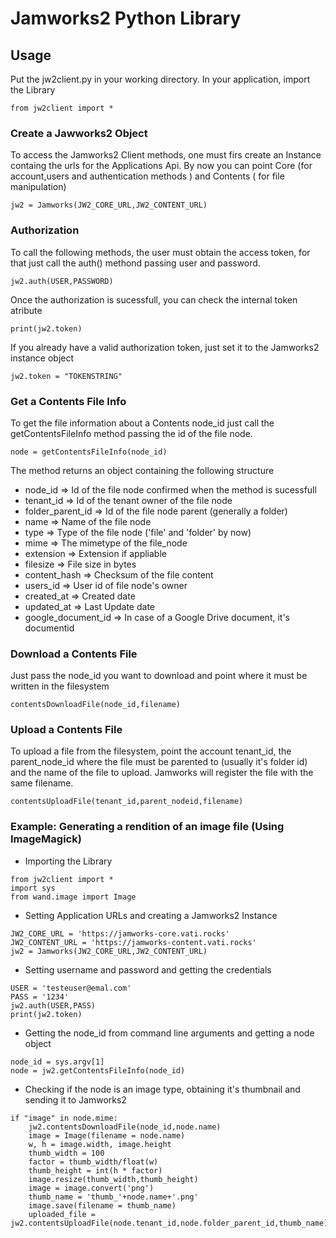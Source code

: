 # Jamworks2 Python Library # 

## Usage ##

Put the jw2client.py in your working directory.
In your application, import the Library 

```
from jw2client import *
```

### Create a Jawworks2 Object ###

To access the Jamworks2 Client methods, one must firs create an Instance containg the urls for the Applications Api. By now you can point Core (for account,users and authentication methods ) and Contents ( for file manipulation)

```
jw2 = Jamworks(JW2_CORE_URL,JW2_CONTENT_URL)
```

### Authorization ###

To call the following methods, the user must obtain the access token, for that just call the auth() methond passing user and password.

```
jw2.auth(USER,PASSWORD)
```

Once the authorization is sucessfull, you can check the internal token atribute 

```
print(jw2.token)
```

If you already have a valid authorization token, just set it to the Jamworks2 instance object

```
jw2.token = "TOKENSTRING"
```

### Get a Contents File Info ###
To get the file information about a Contents node_id just call the getContentsFileInfo method passing the id of the file node.

```
node = getContentsFileInfo(node_id)
```

The method returns an object containing the following structure
* node_id => Id of the file node confirmed when the method is sucessfull
* tenant_id => Id of the tenant owner of the file node
* folder_parent_id => Id of the file node parent (generally a folder)
* name => Name of the file node 
* type => Type of the file node ('file'  and 'folder' by now)
* mime => The mimetype of the file_node
* extension => Extension if appliable
* filesize => File size in bytes
* content_hash => Checksum of the file content
* users_id => User id of file node's owner 
* created_at => Created date
* updated_at => Last Update date
* google_document_id => In case of a Google Drive document, it's documentid


### Download a Contents File ###

Just pass the node_id you want to download and point where it must be written in the filesystem

```
contentsDownloadFile(node_id,filename)
```

### Upload a Contents File ###

To upload a file from the filesystem, point the account tenant_id, the parent_node_id where the file must be parented to (usually it's folder id) and the name of the file to upload. Jamworks will register the file with the same filename. 

```
contentsUploadFile(tenant_id,parent_nodeid,filename)
```


### Example: Generating a rendition of an image file (Using ImageMagick) ###


* Importing the Library
```
from jw2client import *
import sys
from wand.image import Image
``` 

* Setting Application URLs and creating a Jamworks2 Instance
```
JW2_CORE_URL = 'https://jamworks-core.vati.rocks'
JW2_CONTENT_URL = 'https://jamworks-content.vati.rocks'
jw2 = Jamworks(JW2_CORE_URL,JW2_CONTENT_URL)
```

* Setting username and password and getting the credentials
```
USER = 'testeuser@emal.com'
PASS = '1234' 
jw2.auth(USER,PASS)
print(jw2.token)
```

* Getting the node_id from command line arguments and getting a node object
```
node_id = sys.argv[1]
node = jw2.getContentsFileInfo(node_id)
```

* Checking if the node is an image type, obtaining it's thumbnail and sending it to Jamworks2
```
if "image" in node.mime:
    jw2.contentsDownloadFile(node_id,node.name)
    image = Image(filename = node.name)
    w, h = image.width, image.height
    thumb_width = 100
    factor = thumb_width/float(w)
    thumb_height = int(h * factor)
    image.resize(thumb_width,thumb_height)
    image = image.convert('png')
    thumb_name = 'thumb_'+node.name+'.png'
    image.save(filename = thumb_name)
    uploaded_file = jw2.contentsUploadFile(node.tenant_id,node.folder_parent_id,thumb_name)
```



